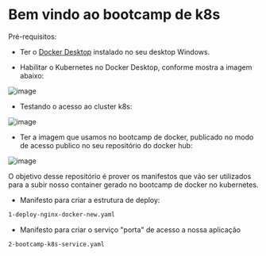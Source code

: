 # Bem vindo ao bootcamp de k8s

Pré-requisitos:

  - Ter o [Docker Desktop](https://www.docker.com/products/docker-desktop) instalado no seu desktop Windows.
  
  - Habilitar o Kubernetes no Docker Desktop, conforme mostra a imagem abaixo:

   ![image](https://user-images.githubusercontent.com/28758743/121741408-e17ee780-cad4-11eb-9853-2816820d460b.png)

  - Testando o acesso ao cluster k8s:
  
   ![image](https://user-images.githubusercontent.com/28758743/121742450-37a05a80-cad6-11eb-8e60-524fbf224d04.png)


  - Ter a imagem que usamos no bootcamp de docker, publicado no modo de acesso publico no seu repositório do docker hub:
  
   ![image](https://user-images.githubusercontent.com/28758743/121743450-c366b680-cad7-11eb-8129-4f78e0d03a6f.png)



O objetivo desse repositório é prover os manifestos que vão ser utilizados para a subir nosso container gerado no bootcamp de docker no kubernetes.

  -  Manifesto para criar a estrutura de deploy:
```sh
1-deploy-nginx-docker-new.yaml
```
    
  - Manifesto para criar o serviço "porta" de acesso a nossa aplicação
```sh
2-bootcamp-k8s-service.yaml
```
